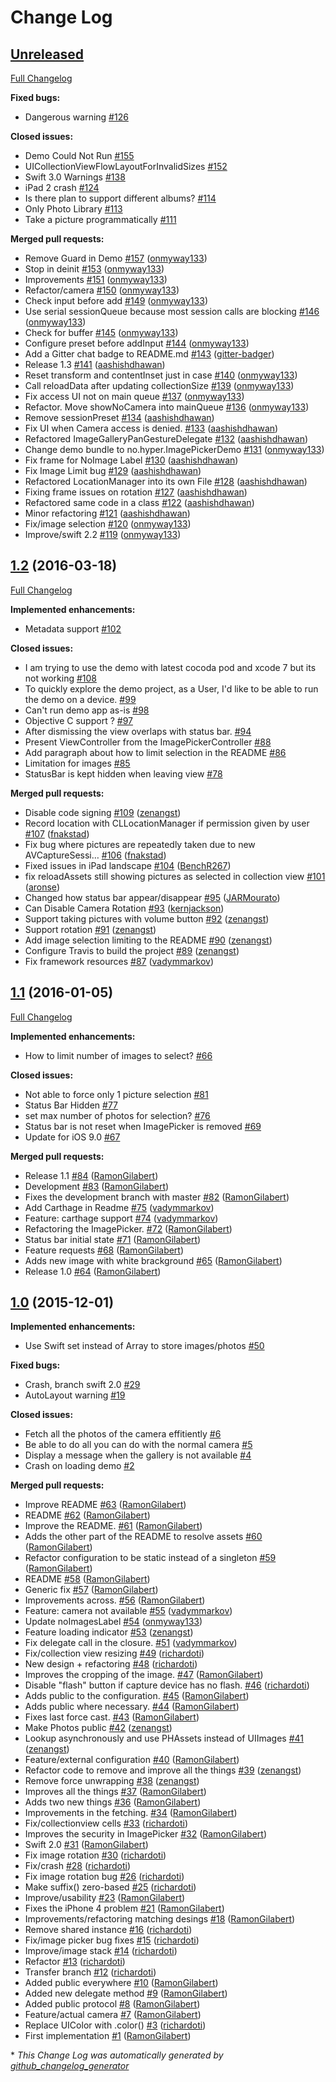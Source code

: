 # Change Log

## [Unreleased](https://github.com/KevinSnoopy/ImagePicker/tree/HEAD)

[Full Changelog](https://github.com/KevinSnoopy/ImagePicker/compare/1.2...HEAD)

**Fixed bugs:**

- Dangerous warning  [\#126](https://github.com/KevinSnoopy/ImagePicker/issues/126)

**Closed issues:**

- Demo Could Not Run [\#155](https://github.com/KevinSnoopy/ImagePicker/issues/155)
- UICollectionViewFlowLayoutForInvalidSizes [\#152](https://github.com/KevinSnoopy/ImagePicker/issues/152)
- Swift 3.0 Warnings [\#138](https://github.com/KevinSnoopy/ImagePicker/issues/138)
- iPad 2 crash [\#124](https://github.com/KevinSnoopy/ImagePicker/issues/124)
- Is there plan to support different albums? [\#114](https://github.com/KevinSnoopy/ImagePicker/issues/114)
- Only Photo Library [\#113](https://github.com/KevinSnoopy/ImagePicker/issues/113)
- Take a picture programmatically [\#111](https://github.com/KevinSnoopy/ImagePicker/issues/111)

**Merged pull requests:**

- Remove Guard in Demo [\#157](https://github.com/KevinSnoopy/ImagePicker/pull/157) ([onmyway133](https://github.com/onmyway133))
- Stop in deinit [\#153](https://github.com/KevinSnoopy/ImagePicker/pull/153) ([onmyway133](https://github.com/onmyway133))
- Improvements [\#151](https://github.com/KevinSnoopy/ImagePicker/pull/151) ([onmyway133](https://github.com/onmyway133))
- Refactor/camera [\#150](https://github.com/KevinSnoopy/ImagePicker/pull/150) ([onmyway133](https://github.com/onmyway133))
- Check input before add [\#149](https://github.com/KevinSnoopy/ImagePicker/pull/149) ([onmyway133](https://github.com/onmyway133))
- Use serial sessionQueue because most session calls are blocking [\#146](https://github.com/KevinSnoopy/ImagePicker/pull/146) ([onmyway133](https://github.com/onmyway133))
- Check for buffer [\#145](https://github.com/KevinSnoopy/ImagePicker/pull/145) ([onmyway133](https://github.com/onmyway133))
- Configure preset before addInput [\#144](https://github.com/KevinSnoopy/ImagePicker/pull/144) ([onmyway133](https://github.com/onmyway133))
- Add a Gitter chat badge to README.md [\#143](https://github.com/KevinSnoopy/ImagePicker/pull/143) ([gitter-badger](https://github.com/gitter-badger))
- Release 1.3 [\#141](https://github.com/KevinSnoopy/ImagePicker/pull/141) ([aashishdhawan](https://github.com/aashishdhawan))
- Reset transform and contentInset just in case [\#140](https://github.com/KevinSnoopy/ImagePicker/pull/140) ([onmyway133](https://github.com/onmyway133))
- Call reloadData after updating collectionSize [\#139](https://github.com/KevinSnoopy/ImagePicker/pull/139) ([onmyway133](https://github.com/onmyway133))
- Fix access UI not on main queue [\#137](https://github.com/KevinSnoopy/ImagePicker/pull/137) ([onmyway133](https://github.com/onmyway133))
- Refactor. Move showNoCamera into mainQueue [\#136](https://github.com/KevinSnoopy/ImagePicker/pull/136) ([onmyway133](https://github.com/onmyway133))
- Remove sessionPreset [\#134](https://github.com/KevinSnoopy/ImagePicker/pull/134) ([aashishdhawan](https://github.com/aashishdhawan))
- Fix UI when Camera access is denied. [\#133](https://github.com/KevinSnoopy/ImagePicker/pull/133) ([aashishdhawan](https://github.com/aashishdhawan))
- Refactored ImageGalleryPanGestureDelegate [\#132](https://github.com/KevinSnoopy/ImagePicker/pull/132) ([aashishdhawan](https://github.com/aashishdhawan))
- Change demo bundle to no.hyper.ImagePickerDemo [\#131](https://github.com/KevinSnoopy/ImagePicker/pull/131) ([onmyway133](https://github.com/onmyway133))
- Fix frame for NoImage Label [\#130](https://github.com/KevinSnoopy/ImagePicker/pull/130) ([aashishdhawan](https://github.com/aashishdhawan))
- Fix Image Limit bug [\#129](https://github.com/KevinSnoopy/ImagePicker/pull/129) ([aashishdhawan](https://github.com/aashishdhawan))
- Refactored LocationManager into its own File [\#128](https://github.com/KevinSnoopy/ImagePicker/pull/128) ([aashishdhawan](https://github.com/aashishdhawan))
- Fixing frame issues on rotation [\#127](https://github.com/KevinSnoopy/ImagePicker/pull/127) ([aashishdhawan](https://github.com/aashishdhawan))
- Refactored same code in a class [\#122](https://github.com/KevinSnoopy/ImagePicker/pull/122) ([aashishdhawan](https://github.com/aashishdhawan))
- Minor refactoring [\#121](https://github.com/KevinSnoopy/ImagePicker/pull/121) ([aashishdhawan](https://github.com/aashishdhawan))
- Fix/image selection [\#120](https://github.com/KevinSnoopy/ImagePicker/pull/120) ([onmyway133](https://github.com/onmyway133))
- Improve/swift 2.2 [\#119](https://github.com/KevinSnoopy/ImagePicker/pull/119) ([onmyway133](https://github.com/onmyway133))

## [1.2](https://github.com/KevinSnoopy/ImagePicker/tree/1.2) (2016-03-18)
[Full Changelog](https://github.com/KevinSnoopy/ImagePicker/compare/1.1...1.2)

**Implemented enhancements:**

- Metadata support [\#102](https://github.com/KevinSnoopy/ImagePicker/issues/102)

**Closed issues:**

- I am trying to use the demo with latest cocoda pod and xcode 7 but its not working [\#108](https://github.com/KevinSnoopy/ImagePicker/issues/108)
- To quickly explore the demo project, as a User, I'd like to be able to run the demo on a device. [\#99](https://github.com/KevinSnoopy/ImagePicker/issues/99)
- Can't run demo app as-is [\#98](https://github.com/KevinSnoopy/ImagePicker/issues/98)
- Objective C support ? [\#97](https://github.com/KevinSnoopy/ImagePicker/issues/97)
- After dismissing the view overlaps with status bar. [\#94](https://github.com/KevinSnoopy/ImagePicker/issues/94)
- Present ViewController from the ImagePickerController [\#88](https://github.com/KevinSnoopy/ImagePicker/issues/88)
- Add paragraph about how to limit selection in the README [\#86](https://github.com/KevinSnoopy/ImagePicker/issues/86)
- Limitation for images [\#85](https://github.com/KevinSnoopy/ImagePicker/issues/85)
- StatusBar is kept hidden when leaving view [\#78](https://github.com/KevinSnoopy/ImagePicker/issues/78)

**Merged pull requests:**

- Disable code signing [\#109](https://github.com/KevinSnoopy/ImagePicker/pull/109) ([zenangst](https://github.com/zenangst))
- Record location with CLLocationManager if permission given by user [\#107](https://github.com/KevinSnoopy/ImagePicker/pull/107) ([fnakstad](https://github.com/fnakstad))
- Fix bug where pictures are repeatedly taken due to new AVCaptureSessi… [\#106](https://github.com/KevinSnoopy/ImagePicker/pull/106) ([fnakstad](https://github.com/fnakstad))
- Fixed issues in iPad landscape [\#104](https://github.com/KevinSnoopy/ImagePicker/pull/104) ([BenchR267](https://github.com/BenchR267))
- fix reloadAssets still showing pictures as selected in collection view [\#101](https://github.com/KevinSnoopy/ImagePicker/pull/101) ([aronse](https://github.com/aronse))
- Changed how status bar appear/disappear [\#95](https://github.com/KevinSnoopy/ImagePicker/pull/95) ([JARMourato](https://github.com/JARMourato))
- Can Disable Camera Rotation [\#93](https://github.com/KevinSnoopy/ImagePicker/pull/93) ([kernjackson](https://github.com/kernjackson))
- Support taking pictures with volume button [\#92](https://github.com/KevinSnoopy/ImagePicker/pull/92) ([zenangst](https://github.com/zenangst))
- Support rotation [\#91](https://github.com/KevinSnoopy/ImagePicker/pull/91) ([zenangst](https://github.com/zenangst))
- Add image selection limiting to the README [\#90](https://github.com/KevinSnoopy/ImagePicker/pull/90) ([zenangst](https://github.com/zenangst))
- Configure Travis to build the project [\#89](https://github.com/KevinSnoopy/ImagePicker/pull/89) ([zenangst](https://github.com/zenangst))
- Fix framework resources [\#87](https://github.com/KevinSnoopy/ImagePicker/pull/87) ([vadymmarkov](https://github.com/vadymmarkov))

## [1.1](https://github.com/KevinSnoopy/ImagePicker/tree/1.1) (2016-01-05)
[Full Changelog](https://github.com/KevinSnoopy/ImagePicker/compare/1.0...1.1)

**Implemented enhancements:**

- How to limit number of images to select?   [\#66](https://github.com/KevinSnoopy/ImagePicker/issues/66)

**Closed issues:**

- Not able to force only 1 picture selection [\#81](https://github.com/KevinSnoopy/ImagePicker/issues/81)
- Status Bar Hidden [\#77](https://github.com/KevinSnoopy/ImagePicker/issues/77)
- set max number of photos for selection? [\#76](https://github.com/KevinSnoopy/ImagePicker/issues/76)
- Status bar is not reset when ImagePicker is removed [\#69](https://github.com/KevinSnoopy/ImagePicker/issues/69)
- Update for iOS 9.0 [\#67](https://github.com/KevinSnoopy/ImagePicker/issues/67)

**Merged pull requests:**

- Release 1.1 [\#84](https://github.com/KevinSnoopy/ImagePicker/pull/84) ([RamonGilabert](https://github.com/RamonGilabert))
- Development [\#83](https://github.com/KevinSnoopy/ImagePicker/pull/83) ([RamonGilabert](https://github.com/RamonGilabert))
- Fixes the development branch with master [\#82](https://github.com/KevinSnoopy/ImagePicker/pull/82) ([RamonGilabert](https://github.com/RamonGilabert))
- Add Carthage in Readme [\#75](https://github.com/KevinSnoopy/ImagePicker/pull/75) ([vadymmarkov](https://github.com/vadymmarkov))
- Feature: carthage support [\#74](https://github.com/KevinSnoopy/ImagePicker/pull/74) ([vadymmarkov](https://github.com/vadymmarkov))
- Refactoring the ImagePicker. [\#72](https://github.com/KevinSnoopy/ImagePicker/pull/72) ([RamonGilabert](https://github.com/RamonGilabert))
- Status bar initial state [\#71](https://github.com/KevinSnoopy/ImagePicker/pull/71) ([RamonGilabert](https://github.com/RamonGilabert))
- Feature requests [\#68](https://github.com/KevinSnoopy/ImagePicker/pull/68) ([RamonGilabert](https://github.com/RamonGilabert))
- Adds new image with white brackground [\#65](https://github.com/KevinSnoopy/ImagePicker/pull/65) ([RamonGilabert](https://github.com/RamonGilabert))
- Release 1.0 [\#64](https://github.com/KevinSnoopy/ImagePicker/pull/64) ([RamonGilabert](https://github.com/RamonGilabert))

## [1.0](https://github.com/KevinSnoopy/ImagePicker/tree/1.0) (2015-12-01)
**Implemented enhancements:**

- Use Swift set instead of Array to store images/photos [\#50](https://github.com/KevinSnoopy/ImagePicker/issues/50)

**Fixed bugs:**

- Crash, branch swift 2.0 [\#29](https://github.com/KevinSnoopy/ImagePicker/issues/29)
- AutoLayout warning [\#19](https://github.com/KevinSnoopy/ImagePicker/issues/19)

**Closed issues:**

- Fetch all the photos of the camera effitiently [\#6](https://github.com/KevinSnoopy/ImagePicker/issues/6)
- Be able to do all you can do with the normal camera [\#5](https://github.com/KevinSnoopy/ImagePicker/issues/5)
- Display a message when the gallery is not available [\#4](https://github.com/KevinSnoopy/ImagePicker/issues/4)
- Crash on loading demo [\#2](https://github.com/KevinSnoopy/ImagePicker/issues/2)

**Merged pull requests:**

- Improve README [\#63](https://github.com/KevinSnoopy/ImagePicker/pull/63) ([RamonGilabert](https://github.com/RamonGilabert))
- README [\#62](https://github.com/KevinSnoopy/ImagePicker/pull/62) ([RamonGilabert](https://github.com/RamonGilabert))
- Improve the README. [\#61](https://github.com/KevinSnoopy/ImagePicker/pull/61) ([RamonGilabert](https://github.com/RamonGilabert))
- Adds the other part of the README to resolve assets [\#60](https://github.com/KevinSnoopy/ImagePicker/pull/60) ([RamonGilabert](https://github.com/RamonGilabert))
- Refactor configuration to be static instead of a singleton [\#59](https://github.com/KevinSnoopy/ImagePicker/pull/59) ([RamonGilabert](https://github.com/RamonGilabert))
- README [\#58](https://github.com/KevinSnoopy/ImagePicker/pull/58) ([RamonGilabert](https://github.com/RamonGilabert))
- Generic fix [\#57](https://github.com/KevinSnoopy/ImagePicker/pull/57) ([RamonGilabert](https://github.com/RamonGilabert))
- Improvements across. [\#56](https://github.com/KevinSnoopy/ImagePicker/pull/56) ([RamonGilabert](https://github.com/RamonGilabert))
- Feature: camera not available [\#55](https://github.com/KevinSnoopy/ImagePicker/pull/55) ([vadymmarkov](https://github.com/vadymmarkov))
- Update noImagesLabel  [\#54](https://github.com/KevinSnoopy/ImagePicker/pull/54) ([onmyway133](https://github.com/onmyway133))
- Feature loading indicator [\#53](https://github.com/KevinSnoopy/ImagePicker/pull/53) ([zenangst](https://github.com/zenangst))
- Fix delegate call in the closure. [\#51](https://github.com/KevinSnoopy/ImagePicker/pull/51) ([vadymmarkov](https://github.com/vadymmarkov))
- Fix/collection view resizing [\#49](https://github.com/KevinSnoopy/ImagePicker/pull/49) ([richardoti](https://github.com/richardoti))
- New design + refactoring [\#48](https://github.com/KevinSnoopy/ImagePicker/pull/48) ([richardoti](https://github.com/richardoti))
- Improves the cropping of the image. [\#47](https://github.com/KevinSnoopy/ImagePicker/pull/47) ([RamonGilabert](https://github.com/RamonGilabert))
- Disable "flash" button if capture device has no flash. [\#46](https://github.com/KevinSnoopy/ImagePicker/pull/46) ([richardoti](https://github.com/richardoti))
- Adds public to the configuration. [\#45](https://github.com/KevinSnoopy/ImagePicker/pull/45) ([RamonGilabert](https://github.com/RamonGilabert))
- Adds public where necessary. [\#44](https://github.com/KevinSnoopy/ImagePicker/pull/44) ([RamonGilabert](https://github.com/RamonGilabert))
- Fixes last force cast. [\#43](https://github.com/KevinSnoopy/ImagePicker/pull/43) ([RamonGilabert](https://github.com/RamonGilabert))
- Make Photos public [\#42](https://github.com/KevinSnoopy/ImagePicker/pull/42) ([zenangst](https://github.com/zenangst))
- Lookup asynchronously and use PHAssets instead of UIImages [\#41](https://github.com/KevinSnoopy/ImagePicker/pull/41) ([zenangst](https://github.com/zenangst))
- Feature/external configuration [\#40](https://github.com/KevinSnoopy/ImagePicker/pull/40) ([RamonGilabert](https://github.com/RamonGilabert))
- Refactor code to remove and improve all the things [\#39](https://github.com/KevinSnoopy/ImagePicker/pull/39) ([zenangst](https://github.com/zenangst))
- Remove force unwrapping [\#38](https://github.com/KevinSnoopy/ImagePicker/pull/38) ([zenangst](https://github.com/zenangst))
- Improves all the things [\#37](https://github.com/KevinSnoopy/ImagePicker/pull/37) ([RamonGilabert](https://github.com/RamonGilabert))
- Adds two new things [\#36](https://github.com/KevinSnoopy/ImagePicker/pull/36) ([RamonGilabert](https://github.com/RamonGilabert))
- Improvements in the fetching. [\#34](https://github.com/KevinSnoopy/ImagePicker/pull/34) ([RamonGilabert](https://github.com/RamonGilabert))
- Fix/collectionview cells [\#33](https://github.com/KevinSnoopy/ImagePicker/pull/33) ([richardoti](https://github.com/richardoti))
- Improves the security in ImagePicker [\#32](https://github.com/KevinSnoopy/ImagePicker/pull/32) ([RamonGilabert](https://github.com/RamonGilabert))
- Swift 2.0 [\#31](https://github.com/KevinSnoopy/ImagePicker/pull/31) ([RamonGilabert](https://github.com/RamonGilabert))
- Fix image rotation [\#30](https://github.com/KevinSnoopy/ImagePicker/pull/30) ([richardoti](https://github.com/richardoti))
- Fix/crash [\#28](https://github.com/KevinSnoopy/ImagePicker/pull/28) ([richardoti](https://github.com/richardoti))
- Fix image rotation bug [\#26](https://github.com/KevinSnoopy/ImagePicker/pull/26) ([richardoti](https://github.com/richardoti))
- Make suffix\(\) zero-based [\#25](https://github.com/KevinSnoopy/ImagePicker/pull/25) ([richardoti](https://github.com/richardoti))
- Improve/usability [\#23](https://github.com/KevinSnoopy/ImagePicker/pull/23) ([RamonGilabert](https://github.com/RamonGilabert))
- Fixes the iPhone 4 problem [\#21](https://github.com/KevinSnoopy/ImagePicker/pull/21) ([RamonGilabert](https://github.com/RamonGilabert))
- Improvements/refactoring matching desings [\#18](https://github.com/KevinSnoopy/ImagePicker/pull/18) ([RamonGilabert](https://github.com/RamonGilabert))
- Remove shared instance [\#16](https://github.com/KevinSnoopy/ImagePicker/pull/16) ([richardoti](https://github.com/richardoti))
- Fix/image picker bug fixes [\#15](https://github.com/KevinSnoopy/ImagePicker/pull/15) ([richardoti](https://github.com/richardoti))
- Improve/image stack [\#14](https://github.com/KevinSnoopy/ImagePicker/pull/14) ([richardoti](https://github.com/richardoti))
- Refactor [\#13](https://github.com/KevinSnoopy/ImagePicker/pull/13) ([richardoti](https://github.com/richardoti))
- Transfer branch [\#12](https://github.com/KevinSnoopy/ImagePicker/pull/12) ([richardoti](https://github.com/richardoti))
- Added public everywhere [\#10](https://github.com/KevinSnoopy/ImagePicker/pull/10) ([RamonGilabert](https://github.com/RamonGilabert))
- Added new delegate method [\#9](https://github.com/KevinSnoopy/ImagePicker/pull/9) ([RamonGilabert](https://github.com/RamonGilabert))
- Added public protocol [\#8](https://github.com/KevinSnoopy/ImagePicker/pull/8) ([RamonGilabert](https://github.com/RamonGilabert))
- Feature/actual camera [\#7](https://github.com/KevinSnoopy/ImagePicker/pull/7) ([RamonGilabert](https://github.com/RamonGilabert))
- Replace UIColor with .color\(\) [\#3](https://github.com/KevinSnoopy/ImagePicker/pull/3) ([richardoti](https://github.com/richardoti))
- First implementation [\#1](https://github.com/KevinSnoopy/ImagePicker/pull/1) ([RamonGilabert](https://github.com/RamonGilabert))



\* *This Change Log was automatically generated by [github_changelog_generator](https://github.com/skywinder/Github-Changelog-Generator)*
